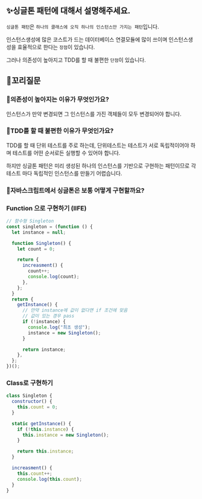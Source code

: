 ## ✨싱글톤 패턴에 대해서 설명해주세요.

`싱글톤 패턴`은 `하나의 클래스에 오직 하나의 인스턴스만 가지는 패턴`입니다.

인스턴스생성에 많은 코스트가 드는 데이터베이스 연결모듈에 많이 쓰이며 인스턴스생성을 효율적으로 한다는 `장점`이 있습니다.

그러나 의존성이 높아지고 TDD를 할 때 불편한 `단점`이 있습니다.

## 🔁꼬리질문

### 🤔의존성이 높아지는 이유가 무엇인가요?

인스턴스가 만약 변경되면 그 인스턴스를 가진 객체들이 모두 변경되어야 합니다.

### 🤔TDD를 할 때 불편한 이유가 무엇인가요?

TDD를 할 때 단위 테스트를 주로 하는데, 단위테스트는 테스트가 서로 독립적이어야 하며 테스트를 어떤 순서로든 실행할 수 있어야 합니다.

하지만 싱글톤 패턴은 미리 생성된 하나의 인스턴스를 기반으로 구현하는 패턴이므로 각 테스트 마다 독립적인 인스턴스를 만들기 어렵습니다.

### 🤔자바스크립트에서 싱글톤은 보통 어떻게 구현할까요?

### Function 으로 구현하기 (IIFE)

```javascript
// 함수형 Singleton
const singleton = (function () {
  let instance = null;

  function Singleton() {
    let count = 0;

    return {
      increasment() {
        count++;
        console.log(count);
      },
    };
  }
  return {
    getInstance() {
      // 만약 instance에 값이 없다면 if 조건에 맞음
      // 값이 있는 경우 pass
      if (!instance) {
        console.log("최초 생성");
        instance = new Singleton();
      }

      return instance;
    },
  };
})();
```

### Class로 구현하기

```javascript
class Singleton {
  constructor() {
    this.count = 0;
  }

  static getInstance() {
    if (!this.instance) {
      this.instance = new Singleton();
    }

    return this.instance;
  }

  increasment() {
    this.count++;
    console.log(this.count);
  }
}
```
